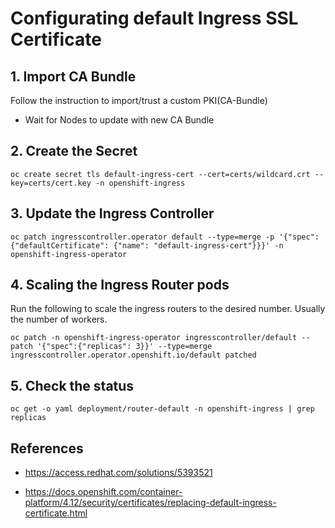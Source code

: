 # Configurating default Ingress SSL Certificate

## 1. Import CA Bundle
Follow the instruction to import/trust a custom PKI(CA-Bundle)
* Wait for Nodes to update with new CA Bundle

## 2. Create the Secret
```
oc create secret tls default-ingress-cert --cert=certs/wildcard.crt --key=certs/cert.key -n openshift-ingress
```

## 3. Update the Ingress Controller
```
oc patch ingresscontroller.operator default --type=merge -p '{"spec":{"defaultCertificate": {"name": "default-ingress-cert"}}}' -n openshift-ingress-operator
```

## 4.  Scaling the Ingress Router pods

Run the following to scale the ingress routers to the desired number. Usually the number of workers.
```
oc patch -n openshift-ingress-operator ingresscontroller/default --patch '{"spec":{"replicas": 3}}' --type=merge
ingresscontroller.operator.openshift.io/default patched
```

## 5. Check the status
```
oc get -o yaml deployment/router-default -n openshift-ingress | grep replicas
```

## References
  * https://access.redhat.com/solutions/5393521
    
  * https://docs.openshift.com/container-platform/4.12/security/certificates/replacing-default-ingress-certificate.html

